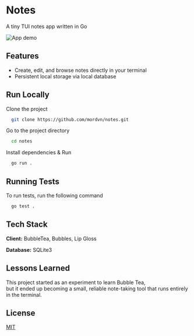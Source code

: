 
# Notes

A tiny TUI notes app written in Go


![App demo](media/demo.gif)


## Features

- Create, edit, and browse notes directly in your terminal 
- Persistent local storage via local database


## Run Locally

Clone the project

```bash
  git clone https://github.com/mordvn/notes.git
```

Go to the project directory

```bash
  cd notes
```

Install dependencies & Run

```bash
  go run .
```


## Running Tests

To run tests, run the following command

```bash
  go test .
```


## Tech Stack

**Client:** BubbleTea, Bubbles, Lip Gloss

**Database:** SQLite3


## Lessons Learned

This project started as an experiment to learn Bubble Tea,  
but it ended up becoming a small, reliable note-taking tool that runs entirely in the terminal.


## License

[MIT](https://choosealicense.com/licenses/mit/)

